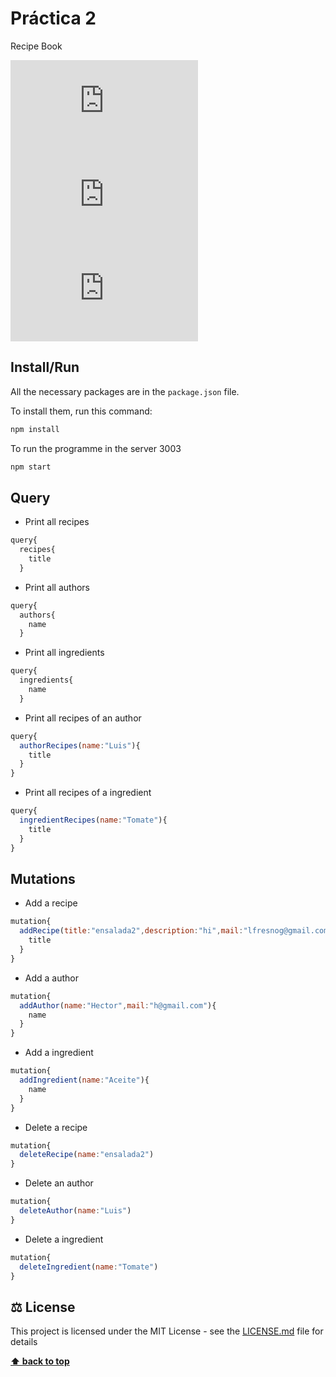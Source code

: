 # Práctica 2 

Recipe Book

![GitHub](https://img.shields.io/github/license/lfresnog/RecipeBook.js)
![GitHub Release Date](https://img.shields.io/github/release-date/lfresnog/RecipeBook.js)
![GitHub last commit](https://img.shields.io/github/last-commit/lfresnog/RecipeBook.js)

## Install/Run

All the necessary packages are in the `package.json` file.

To install them, run this command:

```js
npm install
```

To run the programme in the server 3003

```js
npm start
```
## Query

- Print all recipes

```js
query{
  recipes{
    title
  }
```

- Print all authors

```js
query{
  authors{
    name
  }
```
- Print all ingredients

```js
query{
  ingredients{
    name
  }
```

- Print all recipes of an author

```js
query{
  authorRecipes(name:"Luis"){
    title
  }
}
```

- Print all recipes of a ingredient

```js
query{
  ingredientRecipes(name:"Tomate"){
    title
  }
}
```

## Mutations

- Add a recipe

```js
mutation{
  addRecipe(title:"ensalada2",description:"hi",mail:"lfresnog@gmail.com",ingredients:["1","2"]){
    title
  }
}
```

- Add a author

```js
mutation{
  addAuthor(name:"Hector",mail:"h@gmail.com"){
    name
  }
}
```

- Add a ingredient

```js
mutation{
  addIngredient(name:"Aceite"){
    name
  }
}
```

- Delete a recipe

```js
mutation{
  deleteRecipe(name:"ensalada2")
}
```

- Delete an author

```js
mutation{
  deleteAuthor(name:"Luis")
}
```

- Delete a ingredient

```js
mutation{
  deleteIngredient(name:"Tomate")
}
```

## ⚖️ License

This project is licensed under the MIT License - see the [LICENSE.md](https://github.com/JaimeDordio/rickymorty/blob/master/LICENSE) file for details

**[⬆ back to top](#features)**